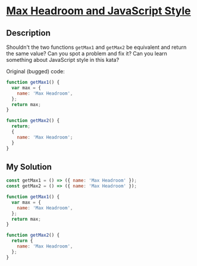 # [Max Headroom and JavaScript Style](https://www.codewars.com/kata/52a47dd7e950edabfa000391)

## Description

Shouldn't the two functions `getMax1` and `getMax2` be equivalent and return the same value? Can you spot a problem and fix it? Can you learn something about JavaScript style in this kata?

Original (bugged) code:

```js
function getMax1() {
  var max = {
    name: 'Max Headroom',
  };
  return max;
}

function getMax2() {
  return;
  {
    name: 'Max Headroom';
  }
}
```

## My Solution

```js
const getMax1 = () => ({ name: 'Max Headroom' });
const getMax2 = () => ({ name: 'Max Headroom' });
```

```js
function getMax1() {
  var max = {
    name: 'Max Headroom',
  };
  return max;
}

function getMax2() {
  return {
    name: 'Max Headroom',
  };
}
```
